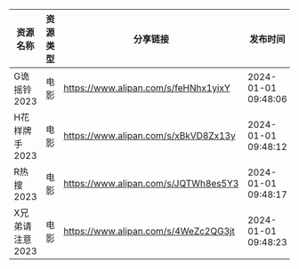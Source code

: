| 资源名称       | 资源类型 | 分享链接                                 | 发布时间                |
| ---------- | ---- | ------------------------------------ | ------------------- |
| G诡摇铃2023   | 电影   | https://www.alipan.com/s/feHNhx1yixY | 2024-01-01 09:48:06 |
| H花样牌手2023  | 电影   | https://www.alipan.com/s/xBkVD8Zx13y | 2024-01-01 09:48:12 |
| R热搜2023    | 电影   | https://www.alipan.com/s/JQTWh8es5Y3 | 2024-01-01 09:48:17 |
| X兄弟请注意2023 | 电影   | https://www.alipan.com/s/4WeZc2QG3jt | 2024-01-01 09:48:23 |

